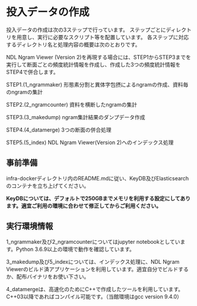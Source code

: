 # 投入データの作成
投入データの作成は次の3ステップで行っています。
ステップごとにディレクトリを用意し、実行に必要なスクリプト等を配置しています。
各ステップに対応するディレクトリ名と処理内容の概要は次のとおりです。

NDL Ngram Viewer (Version 2)を再現する場合には、STEP1からSTEP3までを実行して断面ごとの頻度統計情報を作成し、作成した3つの頻度統計情報をSTEP4で併合します。

STEP1.(1_ngrammaker) 形態素分割と異体字包摂によるngramの作成、資料毎のngramの集計 

STEP2.(2_ngramcounter) 資料を横断したngramの集計

STEP3.(3_makedump) ngram集計結果のダンプデータ作成

STEP4.(4_datamerge) 3つの断面の併合処理

STEP5.(5_index) NDL Ngram Viewer(Version 2)へのインデックス処理


## 事前準備
infra-dockerディレクトリ内のREADME.mdに従い、KeyDB及びElasticsearchのコンテナを立ち上げてください。

**KeyDBについては、デフォルトで250GBまでメモリを利用する設定にしてあります。適宜ご利用の環境に合わせて修正してからご利用ください。**




## 実行環境情報
1_ngrammaker及び2_ngramcounterについてはjupyter notebookとしています。Python 3.6.9以上の環境で動作を確認しています。

3_makedump及び5_indexについては、インデックス処理に、NDL Ngram Viewerのビルド済アプリケーションを利用しています。適宜自分でビルドするか、配布バイナリをお使い下さい。

4_datamergeは、高速化のためにC++で作成したツールを利用しています。C++03以降であればコンパイル可能です。（当館環境はgcc version 9.4.0）



